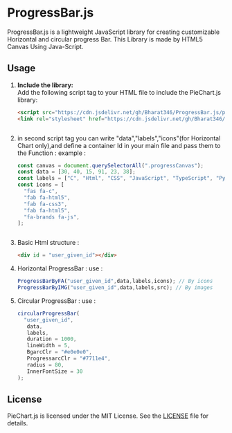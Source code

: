 # ProgressBar.js

ProgressBar.js is a lightweight JavaScript library for creating customizable Horizontal and circular progress Bar. This Library is made by HTML5 Canvas Using Java-Script.

## Usage

1. **Include the library:**  
   Add the following script tag to your HTML file to include the PieChart.js library:
   
   ```html
   <script src="https://cdn.jsdelivr.net/gh/Bharat346/ProgressBar.js/progress.js"></script>
   <link rel="stylesheet" href="https://cdn.jsdelivr.net/gh/Bharat346/ProgressBar.js/progress.css">



2. in second script tag you can write "data","labels","icons"(for Horizontal Chart only),and define a container Id in your main file and pass them to the Function :
example :
   ```js
   const canvas = document.querySelectorAll(".progressCanvas");
   const data = [30, 40, 15, 91, 23, 38];
   const labels = ["C", "Html", "CSS", "JavaScript", "TypeScript", "Python"];
   const icons = [
     "fas fa-c",
     "fab fa-html5",
     "fab fa-css3",
     "fab fa-html5",
     "fa-brands fa-js",
   ];



3. Basic Html structure : 
   ```html
   <div id = "user_given_id"></div>

4. Horizontal ProgressBar :
    use :
     ```js
     ProgressBarByFA("user_given_id",data,labels,icons); // By icons
     ProgressBarByIMG("user_given_id",data,labels,src); // By images

5. Circular ProgressBar :
    use : 
    ```js
    circularProgressBar(
      "user_given_id",
       data,
       labels,
       duration = 1000,
       lineWidth = 5,
       BgarcClr = "#e0e0e0",
       ProgressarcClr = "#7711e4",
       radius = 80,
       InnerFontSize = 30
    );

## License

PieChart.js is licensed under the MIT License. See the [LICENSE](LICENSE) file for details.



 
